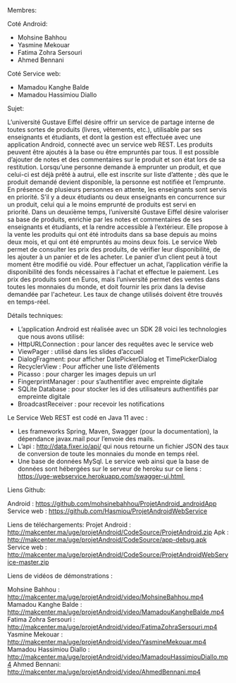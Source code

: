 Membres:

Coté Android:
- Mohsine Bahhou 
- Yasmine Mekouar
- Fatima Zohra Sersouri
- Ahmed Bennani

Coté Service web:
- Mamadou Kanghe Balde
- Mamadou Hassimiou Diallo

Sujet:

L’université Gustave Eiffel désire offrir un service de partage interne de toutes sortes de produits (livres, vêtements, etc.), utilisable par ses enseignants et étudiants, et dont la gestion est effectuée avec une application Android, connecté avec un service web REST. Les produits peuvent être ajoutés à la base ou être empruntés par tous. Il est possible d’ajouter de notes et des commentaires sur le produit et son état lors de sa restitution. Lorsqu’une personne demande à emprunter un produit, et que celui-ci est déjà prêté à autrui, elle est inscrite sur liste d’attente ; dès que le produit demandé devient disponible, la personne est notifiée et l’emprunte. En présence de plusieurs personnes en attente, les enseignants sont servis en priorité. S’il y a deux étudiants ou deux enseignants en concurrence sur un produit, celui qui a le moins emprunté de produits est servi en priorité. Dans un deuxième temps, l’université Gustave Eiffel désire valoriser sa base de produits, enrichie par les notes et commentaires de ses enseignants et étudiants, et la rendre accessible à l’extérieur. Elle propose à la vente les produits qui ont été introduits dans sa base depuis au moins deux mois, et qui ont été empruntés au moins deux fois. Le service Web permet de consulter les prix des produits, de vérifier leur disponibilité, de les ajouter à un panier et de les acheter. Le panier d’un client peut à tout moment être modifié ou vidé. Pour effectuer un achat, l’application vérifie la disponibilité des fonds nécessaires à l'achat et effectue le paiement. Les prix des produits sont en Euros, mais l’université permet des ventes dans toutes les monnaies du monde, et doit fournir les prix dans la devise demandée par l'acheteur. Les taux de change utilisés doivent être trouvés en temps-réel. 

Détails techniques:

- L’application Android est réalisée avec un SDK 28 voici les technologies que nous avons utilisé:
- HttpURLConnection : pour lancer des requêtes avec le service web
- ViewPager : utilisé dans les slides d’accueil 
- DialogFragment: pour afficher DatePickerDialog et TimePickerDialog
- RecyclerView : Pour afficher une liste d’éléments
- Picasso : pour charger les images depuis un url
- FingerprintManager : pour s’authentifier avec empreinte digitale
- SQLite Database : pour stocker les id des utilisateurs authentifiés par empreinte digitale
- BroadcastReceiver : pour recevoir les notifications

Le Service Web REST est codé en Java 11 avec : 
- Les frameworks Spring, Maven, Swagger (pour la documentation), la dépendance javax.mail pour l’envoie des mails. 
- L’api : http://data.fixer.io/api/ qui nous retourne un fichier JSON des taux de conversion de toute les monnaies du monde en temps réel.
- Une base de données MySql.
Le service web ainsi que la base de données sont hébergées sur le serveur de heroku sur ce liens : https://uge-webservice.herokuapp.com/swagger-ui.html 

Liens Github:

Android : https://github.com/mohsinebahhou/ProjetAndroid_androidApp
Service web : https://github.com/Hasmiou/ProjetAndroidWebService

Liens de téléchargements:
Projet Android : http://makcenter.ma/uge/projetAndroid/CodeSource/ProjetAndroid.zip
Apk : http://makcenter.ma/uge/projetAndroid/CodeSource/app-debug.apk
Service web : http://makcenter.ma/uge/projetAndroid/CodeSource/ProjetAndroidWebService-master.zip

Liens de vidéos de démonstrations : 

Mohsine Bahhou : http://makcenter.ma/uge/projetAndroid/video/MohsineBahhou.mp4
Mamadou Kanghe Balde : http://makcenter.ma/uge/projetAndroid/video/MamadouKangheBalde.mp4
Fatima Zohra Sersouri : http://makcenter.ma/uge/projetAndroid/video/FatimaZohraSersouri.mp4
Yasmine Mekouar : http://makcenter.ma/uge/projetAndroid/video/YasmineMekouar.mp4
Mamadou Hassimiou Diallo : http://makcenter.ma/uge/projetAndroid/video/MamadouHassimiouDiallo.mp4
Ahmed Bennani: http://makcenter.ma/uge/projetAndroid/video/AhmedBennani.mp4
